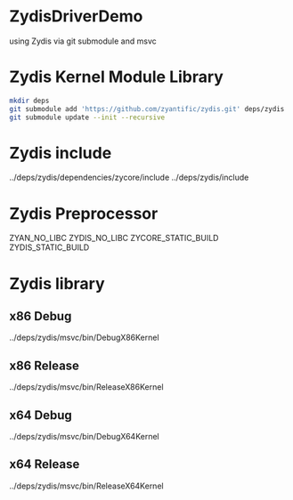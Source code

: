 # ZydisDriverDemo
using Zydis via git submodule and msvc

# Zydis Kernel Module Library

```bash
mkdir deps
git submodule add 'https://github.com/zyantific/zydis.git' deps/zydis
git submodule update --init --recursive
```

# Zydis include

../deps/zydis/dependencies/zycore/include
../deps/zydis/include

# Zydis Preprocessor

ZYAN_NO_LIBC
ZYDIS_NO_LIBC
ZYCORE_STATIC_BUILD
ZYDIS_STATIC_BUILD

# Zydis library

## x86 Debug

../deps/zydis/msvc/bin/DebugX86Kernel

## x86 Release

../deps/zydis/msvc/bin/ReleaseX86Kernel

## x64 Debug

../deps/zydis/msvc/bin/DebugX64Kernel

## x64 Release

../deps/zydis/msvc/bin/ReleaseX64Kernel
